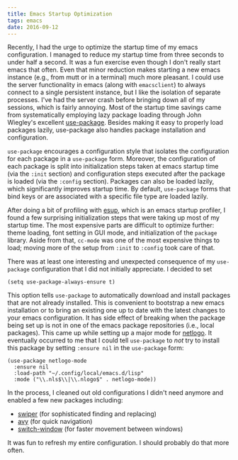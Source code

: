 ```yaml
---
title: Emacs Startup Optimization
tags: emacs
date: 2016-09-12
---
```


Recently, I had the urge to optimize the startup time of my emacs
configuration.  I managed to reduce my startup time from three seconds
to under half a second.  It was a fun exercise even though I don't
really start emacs that often.  Even that minor reduction makes
starting a new emacs instance (e.g., from mutt or in a terminal) much
more pleasant.  I could use the server functionality in emacs (along
with `emacsclient`) to always connect to a single persistent instance,
but I like the isolation of separate processes.  I've had the server
crash before bringing down all of my sessions, which is fairly
annoying.  Most of the startup time savings came from systematically
employing lazy package loading through John Wiegley's excellent
[use-package](https://github.com/jwiegley/use-package).  Besides
making it easy to properly load packages lazily, use-package also
handles package installation and configuration.

`use-package` encourages a configuration style that isolates the
configuration for each package in a `use-package` form.  Moreover, the
configuration of each package is split into initialization steps taken
at emacs startup time (via the `:init` section) and configuration
steps executed after the package is loaded (via the `:config`
section).  Packages can also be loaded lazily, which significantly
improves startup time.  By default, `use-package` forms that bind keys or
are associated with a specific file type are loaded lazily.

After doing a bit of profiling with
[esup](https://github.com/jschaf/esup), which is an emacs startup
profiler, I found a few surprising initialization steps that were
taking up most of my startup time.  The most expensive parts are
difficult to optimize further: theme loading, font setting in GUI
mode, and initialization of the `package` library.  Aside from that,
`cc-mode` was one of the most expensive things to load; moving more of
the setup from `:init` to `:config` took care of that.

There was at least one interesting and unexpected consequence of my
`use-package` configuration that I did not initially appreciate.  I
decided to set

```
(setq use-package-always-ensure t)
```

This option tells `use-package` to automatically download and install
packages that are not already installed.  This is convenient to
bootstrap a new emacs installation or to bring an existing one up to
date with the latest changes to your emacs configuration.  It has side
effect of breaking when the package being set up is not in one of the
emacs package repositories (i.e., local packages).  This came up while
setting up a major mode for
[netlogo](https://ccl.northwestern.edu/netlogo/).  It eventually
occurred to me that I could tell `use-package` to *not* try to install
this package by setting `:ensure nil` in the `use-package` form:

```
(use-package netlogo-mode
  :ensure nil
  :load-path "~/.config/local/emacs.d/lisp"
  :mode ("\\.nls$\\|\\.nlogo$" . netlogo-mode))
```

In the process, I cleaned out old configurations I didn't need anymore and
enabled a few new packages including:

* [swiper](https://github.com/abo-abo/swiper) (for sophisticated finding and replacing)
* [avy](https://github.com/abo-abo/avy) (for quick navigation)
* [switch-window](https://github.com/abo-abo/avy) (for faster movement between windows)

It was fun to refresh my entire configuration.  I should probably do
that more often.


